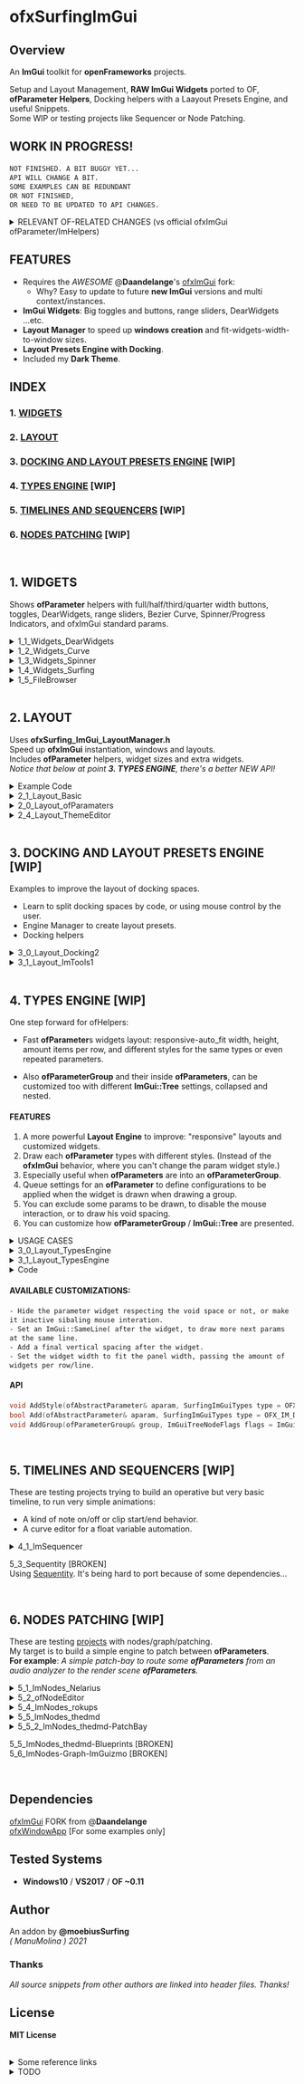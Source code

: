 ofxSurfingImGui
=============================

## Overview
An **ImGui** toolkit for **openFrameworks** projects.  

Setup and Layout Management, **RAW ImGui Widgets** ported to OF, **ofParameter Helpers**, Docking helpers with a Laayout Presets Engine, and useful Snippets.  
Some WIP or testing projects like Sequencer or Node Patching.   

## WORK IN PROGRESS!  
```
NOT FINISHED. A BIT BUGGY YET...
API WILL CHANGE A BIT.  
SOME EXAMPLES CAN BE REDUNDANT  
OR NOT FINISHED,  
OR NEED TO BE UPDATED TO API CHANGES.
```

<details>
  <summary>RELEVANT OF-RELATED CHANGES (vs official ofxImGui ofParameter/ImHelpers)</summary>
  <p>

- Simplified **OF Helpers** to use **ofParameters** easy and better. 
    * _ImHelpers.h_ has been rewritten to ofxSurfing_ImGui_ofHelpers.h_.
    * Widgets, windows/trees now are more customizable. 
    * Removed all old windows/tree methods.
    * Removed all the _WindowOpen/Settings_ stuff.
    * Removed all the old _GetUniqueName_ engine from **ofxImGui**. 
    * Now using PushId()/PopID() approach on each widget.
    * NEW: All the Layout/Styles Management.
  </p>
</details>

## FEATURES 
* Requires the _AWESOME_ @**Daandelange**'s [ofxImGui](https://github.com/Daandelange/ofxImGui/) fork: 
    - Why? Easy to update to future **new ImGui** versions and multi context/instances.
* **ImGui Widgets**: Big toggles and buttons, range sliders, DearWidgets ...etc.
* **Layout Manager** to speed up **windows creation** and fit-widgets-width-to-window sizes.
* **Layout Presets Engine with Docking**.
* Included my **Dark Theme**.

## INDEX 
### 1. [WIDGETS](#1-widgets-1)
### 2. [LAYOUT](#2-layout-1)
### 3. [DOCKING AND LAYOUT PRESETS ENGINE](#3-docking-and-layout-presets-engine-wip-1) [WIP]
### 4. [TYPES ENGINE](#4-types-engine-wip-1) [WIP]
### 5. [TIMELINES AND SEQUENCERS](#5-timelines-and-sequencers-wip-1) [WIP]
### 6. [NODES PATCHING](#6-nodes-patching-wip-1) [WIP]

<BR>

## 1. WIDGETS
Shows **ofParameter** helpers with full/half/third/quarter width buttons, toggles, DearWidgets, range sliders, Bezier Curve, Spinner/Progress Indicators, and ofxImGui standard params.  

<details>
  <summary>1_1_Widgets_DearWidgets</summary>
  <p>

![image](/docs/1_1_Widgets_DearWidgets.PNG?raw=true "image")  
Includes range sliders with **ofParameters**, responsive button/toggles and the awesome [DearWidgets](https://github.com/soufianekhiat/DearWidgets) from **@soufianekhiat**.  
  </p>
</details>

<details>
  <summary>1_2_Widgets_Curve</summary>
  <p>

![image](/docs/1_2_Widgets_Curve.PNG?raw=true "image")  
Includes bezier curves and usable tween/easing functions.  
  </p>
</details>

<details>
  <summary>1_3_Widgets_Spinner</summary>
  <p>

![image](/docs/1_3_Widgets_Spinner.gif?raw=true "image")  
Includes wait and progression spinners.  
  </p>
</details>

<details>
  <summary>1_4_Widgets_Surfing</summary>
  <p>

![image](/docs/1_4_Widgets_Surfing.PNG?raw=true "image")  
Includes a **matrix button clicker selector** linked to an **ofParameter<int>** (aka preset index), small tooltips, spin clicker, and the awesome gradient engine from [@galloscript](https://twitter.com/galloscript) from his [Github Gist](https://gist.github.com/galloscript/8a5d179e432e062550972afcd1ecf112).  
  </p>
</details>

<details>
  <summary>1_5_FileBrowser</summary>
  <p>

![image](/docs/1_5_FileBrowser.PNG?raw=true "image")  
  </p>
</details>

<BR>

## 2. LAYOUT

Uses **ofxSurfing_ImGui_LayoutManager.h**  
Speed up **ofxImGui** instantiation, windows and layouts.  
Includes **ofParameter** helpers, widget sizes and extra widgets.  
_Notice that below at point **3. TYPES ENGINE**, there's a better NEW API!_ 

<details>
  <summary>Example Code</summary>
  <p>
  
  ![image](/docs/2_1_2_Layout_Basic.PNG?raw=true "image")  

ofApp.h
```.cpp
#include "ofxSurfingImGui.h"

ofxSurfing_ImGui_Manager guiManager;

ofParameter<bool> bGui{ "Show Gui", true };

ofParameter<bool> bEnable{ "Enable", true };
ofParameter<bool> b1{ "b1", false };
ofParameter<bool> b2{ "b2", false };
ofParameter<bool> b3{ "b3", false };
```
ofApp.cpp
```.c++
void ofApp::setup() 
{ 
    guiManager.setup(); 
    // Instantiates and configures all the required ofxImGui stuff inside:
    // Font, theme, autodraw, layout store/recall, multi context/instances, ofParams Helpers and other customizations.
}
    
void ofApp::draw() 
{ 
    guiManager.begin();
    if (bGui) // -> This param makes the close button functional
    {
        guiManager.beginWindow("Window", (bool *)&bGui.get(), ImGuiWindowFlags_None);
        {
            ofxImGuiSurfing::AddToggleRoundedButton(bEnable);
            if (bEnable)
            {
                // Precalculate common widgets sizes to fit current window, "to be responsive".
                float _w1 = ofxImGuiSurfing::getWidgetsWidth(1); // 1 widget full width
                float _w2 = ofxImGuiSurfing::getWidgetsWidth(2); // 2 widgets half width
                float _w3 = ofxImGuiSurfing::getWidgetsWidth(3); // 3 widgets third width
                float _w4 = ofxImGuiSurfing::getWidgetsWidth(4); // 4 widgets quarter width
                float _h = ofxImGuiSurfing::getWidgetsHeightRelative(); // one unit height relative to ImGui theme

                //-

                /* Draw RAW ImGui or SurfingWidgets with ofParameters */

                // One widget full with and theme height. The callback is handled by the param listeners.
                ofxImGuiSurfing::AddBigToggle(b1); 

                // Two widgets same line/row with the 50% of window panel width 
                if (ofxImGuiSurfing::AddBigButton(b2, _w2, _h)) {
                  /* This acts as callback. No parameter listener required. */
                }
                ImGui::SameLine();
                if (ofxImGuiSurfing::AddBigButton(b3, _w2, _h)) {
                  
                }

                // Or using raw ImGui
                // Three widgets and fit width in one line
                if (ImGui::Button("START", ImVec2(_w3, _h))) {}
                ImGui::SameLine();
                if (ImGui::Button("STOP", ImVec2(_w3, _h))) {}
                ImGui::SameLine();
                if (ImGui::Button("REPLAY", ImVec2(_w3, _h))) {}
            }
        }
        guiManager.endWindow();
    }
    guiManager.end();
}
```
  </p>
</details>

<details>
  <summary>2_1_Layout_Basic</summary>
  <p>

![image](/docs/2_1_Layout_Basic.PNG?raw=true "image")  
  </p>
</details>

<details>
  <summary>2_0_Layout_ofParamaters</summary>
  <p>

![image](/docs/2_0_Layout_ofParamaters.gif?raw=true "image")  
Includes **ofParameter** and **ofParameterGroup** helpers and customize how groups are presented: collapsed/expanded, hidden header, **ImGui::Tree/ImGui::TreeEx** ...etc.  
[BROKEN]  
  </p>
</details>

<details>
  <summary>2_4_Layout_ThemeEditor</summary>
  <p>

![image](/docs/2_4_Layout_ThemeEditor.PNG?raw=true "image")  

This is a helper for tweaking your Themes: testings sizes, layout, and colors, and alternate fonts.  
Notice that you need to export the new modified theme code trhought the clipboard and to paste to a new function/theme manually.  
There's not an automatic-fully-functional, save preset/load theme designer!  
  </p>
</details>

<BR>

## 3. DOCKING AND LAYOUT PRESETS ENGINE [WIP]

Examples to improve the layout of docking spaces. 
* Learn to split docking spaces by code, or using mouse control by the user.
* Engine Manager to create layout presets.
* Docking helpers

<details>
  <summary>3_0_Layout_Docking2</summary>
  <p>

#### LAYOUT PRESETS ENGINE
* Fast adding of windows to the Gui Manager.
* Auto populates control panels to handle layout presets.
* Cute workflow for Management.
* You can add parameters to the presets too. 

![image](/docs/3_0_Layout_Docking2.gif?raw=true "gif")  
  </p>
</details>

<details>
  <summary>3_1_Layout_ImTools1</summary>
  <p>

Uses [ImTools](https://github.com/aiekick/ImTools) from **@aiekick**: "_Its a class for manage docking panes in an easy way, display (panes, menu, pane dialog), load/save, auto layout, etc..._". **WIP** porting to use into my OF projects.  
An alternative to my Layout Engine but without presets and with more developement required.  
Nice to learn about docking.  

![image](/docs/3_1_Layout_ImTools1.PNG?raw=true "image")  
  </p>
</details>

<BR>

## 4. TYPES ENGINE [WIP]

One step forward for ofHelpers:  

* Fast **ofParameter**s widgets layout: responsive-auto_fit width, height, amount items per row, and different styles for the same types or even repeated parameters.  

* Also **ofParameterGroup** and their inside **ofParameters**, can be customized too with different **ImGui::Tree** settings, collapsed and nested.  

#### FEATURES

1. A more powerful **Layout Engine** to improve: "responsive" layouts and customized widgets.  
2. Draw each **ofParameter** types with different styles. (Instead of the **ofxImGui** behavior, where you can't change the param widget style.)  
3. Especially useful when **ofParameters** are into an **ofParameterGroup**.  
4. Queue settings for an **ofParameter** to define configurations to be applied when the widget is drawn when drawing a group. 
5. You can exclude some params to be drawn, to disable the mouse interaction, or to draw his void spacing. 
6. You can customize how **ofParameterGroup** / **ImGui::Tree** are presented.

<details>
  <summary>USAGE CASES</summary>
  <p>

**CASE 1**:  
_Draw an **ofParameter<float>** as slider (default), drag number or/and +/- stepper box._  

**CASE 2**:  
_Draw an **ofParameter<bool>** as a check box (default), or as a big toggle button with custom dimensions._  

**CASE 3**:  
_You added an **ofParameter<bool>** inside an **ofParameterGroup**. Add a style for the type of widget. You want to customize how it will be drawn (instead of using the default style), but when the group is rendered._  
  </p>
</details>

<details>
  <summary>3_0_Layout_TypesEngine</summary>
  <p>

![image](/docs/3_0_Layout_TypesEngine.PNG?raw=true "image")  
  </p>
</details>

<details>
  <summary>3_1_Layout_TypesEngine</summary>
  <p>

![image](/docs/3_1_Layout_TypesEngine.PNG?raw=true "image")  
  </p>
</details>

<details>
  <summary>Code</summary>
  <p>

ofApp.h
```.cpp

```

ofApp.cpp
```.cpp

```
  </p>
</details>

#### AVAILABLE CUSTOMIZATIONS:
    - Hide the parameter widget respecting the void space or not, or make it inactive sibaling mouse interation.  
    - Set an ImGui::SameLine( after the widget, to draw more next params at the same line.  
    - Add a final vertical spacing after the widget.  
    - Set the widget width to fit the panel width, passing the amount of widgets per row/line.  

#### API
```c++
void AddStyle(ofAbstractParameter& aparam, SurfingImGuiTypes type = OFX_IM_DEFAULT, bool bSameLine = false, int amtPerRow = 1, int spacing = -1);
bool Add(ofAbstractParameter& aparam, SurfingImGuiTypes type = OFX_IM_DEFAULT, bool bSameLine = false, int amtPerRow = 1, int spacing = -1);
void AddGroup(ofParameterGroup& group, ImGuiTreeNodeFlags flags = ImGuiTreeNodeFlags_None, SurfingImGuiTypesGroups typeGroup = OFX_IM_GROUP_DEFAULT);
```

<BR>

## 5. TIMELINES AND SEQUENCERS [WIP]

These are testing projects trying to build an operative but very basic timeline, to run very simple animations:  
* A kind of note on/off or clip start/end behavior.
* A curve editor for a float variable automation. 
  
<details>
  <summary>4_1_ImSequencer</summary>
  <p>

![image](/docs/4_1_ImSequencer.PNG?raw=true "image")  
Using [ImGuizmo](https://github.com/CedricGuillemet/ImGuizmo)  
Still very raw yet, not functional: I need to [finish](https://github.com/CedricGuillemet/ImGuizmo/issues/185) the engine to read the values when frames are playing.  
  </p>
</details>

5_3_Sequentity [BROKEN]  
Using [Sequentity](https://github.com/alanjfs/sequentity). It's being hard to port because of some dependencies...

<BR>

## 6. NODES PATCHING [WIP]

These are testing [projects](https://github.com/ocornut/imgui/issues/306) with nodes/graph/patching.  
My target is to build a simple engine to patch between **ofParameters**.  
**For example**: _A simple patch-bay to route some **ofParameters** from an audio analyzer to the render scene **ofParameters**._   

<details>
  <summary>5_1_ImNodes_Nelarius</summary>
  <p>

![image](/docs/5_1_ImNodes_Nelarius.PNG?raw=true "image")  
Using [Nelarius/imnodes](https://github.com/Nelarius/imnodes)  
  </p>
</details>

<details>
  <summary>5_2_ofNodeEditor</summary>
  <p>

![image](/docs/5_2_ofNodeEditor.PNG?raw=true "image")  
Using [sphaero/ofNodeEditor](https://github.com/sphaero/ofNodeEditor)  
  </p>
</details>

<details>
  <summary>5_4_ImNodes_rokups</summary>
  <p>

![image](/docs/5_4_ImNodes_rokups.PNG?raw=true "image")  
Using [rokups/ImNodes](https://github.com/rokups/ImNodes)  
  </p>
</details>

<details>
  <summary>5_5_ImNodes_thedmd</summary>
  <p>

![image](/docs/5_5_ImNodes_thedmd.PNG?raw=true "image")  
Using [thedmd/imgui-node-editor](https://github.com/thedmd/imgui-node-editor)  
  </p>
</details>

<details>
  <summary>5_5_2_ImNodes_thedmd-PatchBay</summary>
  <p>

[**WIP**] Using [ofxPatchbayParams](https://github.com/moebiussurfing/ofxPatchbayParams)  
![image](/docs/5_5_2_ImNodes_thedmd-PatchBay.PNG?raw=true "image")  
  </p>
</details>

5_5_ImNodes_thedmd-Blueprints [BROKEN]  
5_6_ImNodes-Graph-ImGuizmo [BROKEN]  

<BR>

## Dependencies
[ofxImGui](https://github.com/Daandelange/ofxImGui/) FORK from @**Daandelange**  
[ofxWindowApp](https://github.com/moebiussurfing/ofxWindowApp) [For some examples only]  

## Tested Systems
- **Windows10** / **VS2017** / **OF ~0.11**

## Author
An addon by **@moebiusSurfing**  
*( ManuMolina ) 2021*  

### Thanks
_All source snippets from other authors are linked into header files. Thanks!_

## License
**MIT License**

<BR>

<details>
  <summary>Some reference links</summary>
  <p>

https://github.com/HankiDesign/awesome-dear-imgui  
https://github.com/soufianekhiat/DearWidgets  
https://github.com/yumataesu/ImGui_Widgets  
https://github.com/njazz/AutomationCurveEditor  
https://github.com/leiradel/ImGuiAl  
https://github.com/aiekick/ImTools/tree/main/LayoutManager  
https://github.com/Organic-Code/ImTerm  
  </p>
</details>
<details>
  <summary>TODO</summary>
  <p>

* Add more ImGui RAW widgets with examples.
* Convert to ofParameters for some widgets.
* Fix and solve final ofParams helpers workflow.
* Add multiple layouts presets engine from Paletto.
  </p>
</details>

